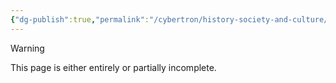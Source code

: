 ```yaml
---
{"dg-publish":true,"permalink":"/cybertron/history-society-and-culture/history/quintesson-war/"}
---
```

  
>[!warning] 
>This page is either entirely or partially incomplete. 

